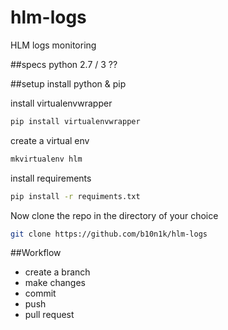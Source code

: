 # hlm-logs
HLM logs monitoring

##specs
python 2.7 / 3 ??

##setup
install python & pip

install virtualenvwrapper
```bash
pip install virtualenvwrapper
```
create a virtual env
```bash
mkvirtualenv hlm
```
install requirements
```bash
pip install -r requiments.txt
```
Now clone the repo in the directory of your choice
```bash
git clone https://github.com/b10n1k/hlm-logs
```

##Workflow

* create a branch
* make changes
* commit
* push
* pull request

